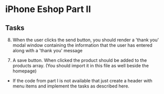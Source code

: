 # iPhone Eshop Part II

<!-- Based on the eshop you have already constructed, implement the following: -->

## Tasks

<!-- 1. Refactor your code from part I* in order to make it possible to add a router and the following menu: -->
   <!-- 1. Home - redirects to home page -->
   <!-- 2. Contact us - link to the contact page -->
   <!-- 3. Add new product - link to the new product page -->
<!-- 2. Create a contact page. It should contain a form with the following fields: -->
   <!-- 1. Name -->
   <!-- 2. A select element or radio group so the user can select salutation. Values:
      1. Mr.
      2. Ms.
      3. Other -->
   <!-- 3. email -->
   <!-- 4. A select element so the user can select the department that should receive the message. The available topics should be:
      1. Sales 
      2. Marketing
      3. Warehouse
      4. Order -->
   <!-- 5. A Subject field -->
   <!-- 6. A message textarea -->
   <!-- 7. A send button -->
   8. When the user clicks the send button, you should render a 'thank you' modal window containing the information that the user has entered along with a 'thank you' message 
<!-- 3. Create an add product page that contains the following fields: -->
   <!-- 1. Product name -->
   <!-- 2. Product description (textarea) -->
   <!-- 3. Product Price -->
   <!-- 4. Product category - A select element with the following options: -->
   <!-- 1. Mobile phone -->
   <!-- 2. Mobile accessory -->
   <!-- 3. Smartwatch -->
   <!-- 5. A checkbox that when checked indicates that the product is featured -->
   <!-- 6. Product available colors - that is the colors that the product may available in. it could be available in more that one colors. It needs to be a check box group with the following options: -->
   <!-- 1. Pink -->
   <!-- 2. Red -->
   <!-- 3. Black -->
   <!-- 4. Sky blue -->
   <!-- 5. White -->
   <!-- 6. Golden -->
   7. A save button. When clicked the product should be added to the products array. (You should import it in this file as well beside the homepage)



* If the code from part I is not available that just create a header with menu items and implement the tasks as described here.